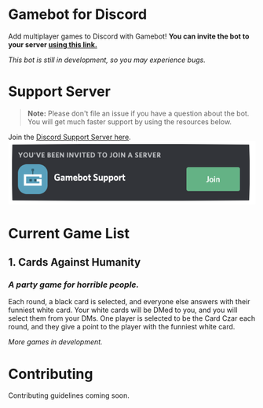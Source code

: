 # Gamebot for Discord

Add multiplayer games to Discord with Gamebot! **You can invite the bot to your server [using this link.](https://discordapp.com/oauth2/authorize?client_id=584266407764819970&scope=bot&permissions=1547041872)**

*This bot is still in development, so you may experience bugs.*

# Support Server

> **Note:** Please don't file an issue if you have a question about the bot. You will get much faster support by using the resources below.

Join the [Discord Support Server here](https://discord.gg/7pNEJQC).
[<img src="./assets/images/invite_link.png">](https://discord.gg/7pNEJQC)

# Current Game List
## 1. Cards Against Humanity
### *A party game for horrible people.*
Each round, a black card is selected, and everyone else answers with their funniest white card. Your white cards will be DMed to you, and you will select them from your DMs. One player is selected to be the Card Czar each round, and they give a point to the player with the funniest white card.

*More games in development.*

# Contributing

Contributing guidelines coming soon.